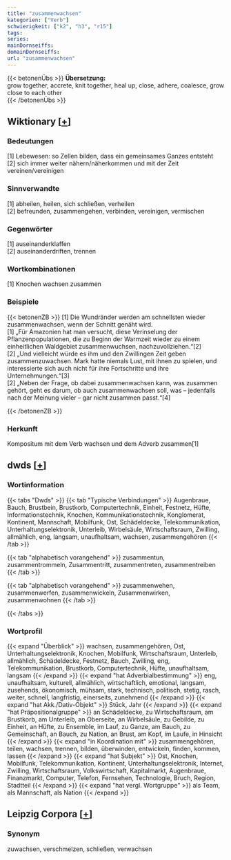 ```yaml
---
title: "zusammenwachsen"
kategorien: ["Verb"]
schwierigkeit: ["k2", "h3", "r15"]
tags:
series:
mainDornseiffs:
domainDornseiffs:
url: "zusammenwachsen"
---
```


{{< betonenÜbs >}}
**Übersetzung:**  
grow together, accrete, knit together, heal up, close, adhere, coalesce, grow close to each other  
{{< /betonenÜbs >}}

## Wiktionary [[+](https://de.wiktionary.org/wiki/zusammenwachsen)]

### Bedeutungen
[1] Lebewesen: so Zellen bilden, dass ein gemeinsames Ganzes entsteht  
[2] sich immer weiter nähern/näherkommen und mit der Zeit vereinen/vereinigen  

### Sinnverwandte
[1] abheilen, heilen, sich schließen, verheilen  
[2] befreunden, zusammengehen, verbinden, vereinigen, vermischen  

### Gegenwörter
[1] auseinanderklaffen  
[2] auseinanderdriften, trennen  

### Wortkombinationen
[1] Knochen wachsen zusammen  

### Beispiele
{{< betonenZB >}}
[1] Die Wundränder werden am schnellsten wieder zusammenwachsen, wenn der Schnitt genäht wird.  
[1] „Für Amazonien hat man versucht, diese Verinselung der Pflanzenpopulationen, die zu Beginn der Warmzeit wieder zu einem einheitlichen Waldgebiet zusammenwuchsen, nachzuvollziehen.“[2]  
[2] „Und vielleicht würde es ihm und den Zwillingen Zeit geben zusammenzuwachsen. Mark hatte niemals Lust, mit ihnen zu spielen, und interessierte sich auch nicht für ihre Fortschritte und ihre Unternehmungen.“[3]  
[2] „Neben der Frage, ob dabei zusammenwachsen kann, was zusammen gehört, geht es darum, ob auch zusammenwachsen soll, was – jedenfalls nach der Meinung vieler – gar nicht zusammen passt.“[4]  

{{< /betonenZB >}}
### Herkunft
Kompositum mit dem Verb wachsen und dem Adverb zusammen[1]  



## dwds [[+](https://www.dwds.de/wb/zusammenwachsen)]

### Wortinformation
{{< tabs "Dwds" >}}
{{< tab "Typische Verbindungen" >}}
Augenbraue, Bauch, Brustbein, Brustkorb, Computertechnik, Einheit, Festnetz, Hüfte, Informationstechnik, Knochen, Kommunikationstechnik, Konglomerat, Kontinent, Mannschaft, Mobilfunk, Ost, Schädeldecke, Telekommunikation, Unterhaltungselektronik, Unterleib, Wirbelsäule, Wirtschaftsraum, Zwilling, allmählich, eng, langsam, unaufhaltsam, wachsen, zusammengehören
{{< /tab >}}

{{< tab "alphabetisch vorangehend" >}}
zusammentun, zusammentrommeln, Zusammentritt, zusammentreten, zusammentreiben
{{< /tab >}}

{{< tab "alphabetisch vorangehend" >}}
zusammenwehen, zusammenwerfen, zusammenwickeln, Zusammenwirken, zusammenwohnen
{{< /tab >}}

{{< /tabs >}}

### Wortprofil
{{< expand "Überblick" >}} wachsen, zusammengehören, Ost, Unterhaltungselektronik, Knochen, Mobilfunk, Wirtschaftsraum, Unterleib, allmählich, Schädeldecke, Festnetz, Bauch, Zwilling, eng, Telekommunikation, Brustkorb, Computertechnik, Hüfte, unaufhaltsam, langsam {{< /expand >}}
{{< expand "hat Adverbialbestimmung" >}} eng, unaufhaltsam, kulturell, allmählich, wirtschaftlich, emotional, langsam, zusehends, ökonomisch, mühsam, stark, technisch, politisch, stetig, rasch, weiter, schnell, langfristig, einerseits, zunehmend {{< /expand >}}
{{< expand "hat Akk./Dativ-Objekt" >}} Stück, Jahr {{< /expand >}}
{{< expand "hat Präpositionalgruppe" >}} an Schädeldecke, zu Wirtschaftsraum, am Brustkorb, am Unterleib, an Oberseite, an Wirbelsäule, zu Gebilde, zu Einheit, an Hüfte, zu Ensemble, im Lauf, zu Ganze, am Bauch, zu Gemeinschaft, an Bauch, zu Nation, an Brust, am Kopf, im Laufe, in Hinsicht {{< /expand >}}
{{< expand "in Koordination mit" >}} zusammengehören, teilen, wachsen, trennen, bilden, überwinden, entwickeln, finden, kommen, lassen {{< /expand >}}
{{< expand "hat Subjekt" >}} Ost, Knochen, Mobilfunk, Telekommunikation, Kontinent, Unterhaltungselektronik, Internet, Zwilling, Wirtschaftsraum, Volkswirtschaft, Kapitalmarkt, Augenbraue, Finanzmarkt, Computer, Telefon, Fernsehen, Technologie, Bruch, Region, Stadtteil {{< /expand >}}
{{< expand "hat vergl. Wortgruppe" >}} als Team, als Mannschaft, als Nation {{< /expand >}}

## Leipzig Corpora [[+](https://corpora.uni-leipzig.de/en/res?word=zusammenwachsen&corpusId=deu_newscrawl-public_2018)]


### Synonym
zuwachsen, verschmelzen, schließen, verwachsen

